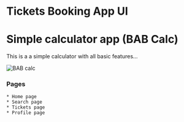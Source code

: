 # Tickets Booking App UI

# Simple calculator app (BAB Calc)
This is a a simple calculator with all basic features...

![BAB calc](https://raw.githubusercontent.com/brightamouzou/simple-calculator/main/assets/images/ticketBooking.png)

### Pages
    * Home page
    * Search page
    * Tickets page
    * Profile page 

